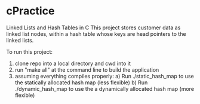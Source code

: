 # cPractice
Linked Lists and Hash Tables in C
This project stores customer data as linked list nodes, within a hash table whose keys are head pointers to the linked lists.

To run this project:

1) clone repo into a local directory and cwd into it
2) run "make all" at the command line to build the application
3) assuming everything compiles properly:
    a) Run ./static_hash_map to use the statically allocated hash map (less flexible)
    b) Run ./dynamic_hash_map to use the a dynamically allocated hash map (more flexible)
